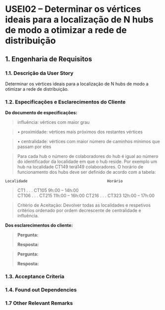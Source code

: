 # USEI02 – Determinar os vértices ideais para a localização de N hubs de modo a otimizar a rede de distribuição
## 1. Engenharia de Requisitos

### 1.1. Descrição da User Story

Determinar os vértices ideais para a localização de N hubs de modo a otimizar a rede de distribuição.

### 1.2. Especificações e Esclarecimentos do Cliente

**Do documento de especificações:**

>influência: vértices com maior grau

>• proximidade: vértices mais próximos dos restantes vértices

>• centralidade: vértices  com maior número de caminhos mínimos que passam por eles

> Para cada hub o número de colaboradores do hub é igual ao número do identificador da localidade em que o hub reside. Por exemplo um hub na localidade CT149 terá149 colaboradores.
O horário de funcionamento dos hubs deve ser definido de acordo com a tabela:

    Localidade                                    Horário

>CT1 . . . CT105                               9h:00 – 14h:00                                                      
CT106 . . . CT215                              11h:00 – 16h:00
CT216 . . . CT323                              12h:00 – 17h:00

>Critério de Aceitação: Devolver todas as localidades e respetivos critérios ordenado por ordem decrescente de centralidade e influência.

**Dos esclarecimentos do cliente:**

> **Pergunta:**
>
> **Resposta:**

> **Pergunta:**
>
> **Resposta:**

### 1.3. Acceptance Criteria


### 1.4. Found out Dependencies


### 1.7 Other Relevant Remarks

